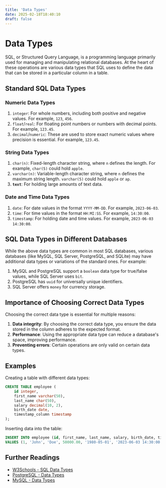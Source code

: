 ```yaml
---
title: 'Data Types'
date: 2025-02-18T18:40:10
draft: false
---
```


# Data Types

SQL, or Structured Query Language, is a programming language primarily used for managing and manipulating relational databases. At the heart of these operations are various data types that SQL uses to define the data that can be stored in a particular column in a table.

## Standard SQL Data Types

### Numeric Data Types

1. `integer`: For whole numbers, including both positive and negative values. For example, `123`, `456`.
2. `float`/`real`: For floating point numbers or numbers with decimal points. For example, `123.45`.
3. `decimal`/`numeric`: These are used to store exact numeric values where precision is essential. For example, `123.45`.

### String Data Types

1. `char(n)`: Fixed-length character string, where `n` defines the length. For example, `char(5)` could hold `apple`.
2. `varchar(n)`: Variable-length character string, where `n` defines the maximum string length. `varchar(5)` could hold `apple` or `ap`.
3. **`text`**: For holding large amounts of text data.

### Date and Time Data Types

1. `date`: For date values in the format `YYYY-MM-DD`. For example, `2023-06-03`.
2. `time`: For time values in the format `HH:MI:SS`. For example, `14:30:00`.
3. `timestamp`: For holding date and time values. For example, `2023-06-03 14:30:00`.

## SQL Data Types in Different Databases

While the above data types are common in most SQL databases, various databases (like MySQL, SQL Server, PostgreSQL, and SQLite) may have additional data types or variations of the standard ones. For example:

1. MySQL and PostgreSQL support a `boolean` data type for true/false values, while SQL Server uses `bit`.
2. PostgreSQL has `uuid` for universally unique identifiers.
3. SQL Server offers `money` for currency storage.

## Importance of Choosing Correct Data Types

Choosing the correct data type is essential for multiple reasons:

1. **Data integrity**: By choosing the correct data type, you ensure the data stored in the column adheres to the expected format.
2. **Performance**: Using the appropriate data type can reduce a database's space, improving performance.
3. **Preventing errors**: Certain operations are only valid on certain data types.

## Examples

Creating a table with different data types:

```sql
CREATE TABLE employee (
    id integer,
    first_name varchar(50),
    last_name char(50),
    salary decimal(10, 2),
    birth_date date,
    timestamp_column timestamp
);
```

Inserting data into the table:

```sql
INSERT INTO employee (id, first_name, last_name, salary, birth_date, timestamp_column)
VALUES (1, 'John', 'Doe', 50000.00, '1980-05-01', '2023-06-03 14:30:00');
```

## Further Readings

- [W3Schools - SQL Data Types](https://www.w3schools.com/sql/sql_datatypes.asp)
- [PostgreSQL - Data Types](https://www.postgresql.org/docs/9.5/datatype.html)
- [MySQL - Data Types](https://dev.mysql.com/doc/refman/8.0/en/data-types.html)
